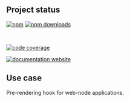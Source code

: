 <!-- !/usr/bin/env markdown
-*- coding: utf-8 -*-
region header
Copyright Torben Sickert (info["~at~"]torben.website) 16.12.2012

License
-------

This library written by Torben Sickert stand under a creative commons naming
3.0 unported license. See https://creativecommons.org/licenses/by/3.0/deed.de
endregion -->

Project status
--------------

[![npm](https://img.shields.io/npm/v/prerenderwebnodeplugin?color=%23d55e5d&label=npm%20package%20version&logoColor=%23d55e5d)](https://www.npmjs.com/package/prerenderwebnodeplugin)
[![npm downloads](https://img.shields.io/npm/dy/prerenderwebnodeplugin.svg)](https://www.npmjs.com/package/prerenderwebnodeplugin)

[![<LABEL>](https://github.com/thaibault/pre-render-web-node-plugin/actions/workflows/build.yaml/badge.svg)](https://github.com/thaibault/pre-render-web-node-plugin/actions/workflows/build.yaml)
[![<LABEL>](https://github.com/thaibault/pre-render-web-node-plugin/actions/workflows/test.yaml/badge.svg)](https://github.com/thaibault/pre-render-web-node-plugin/actions/workflows/test.yaml)
[![<LABEL>](https://github.com/thaibault/pre-render-web-node-plugin/actions/workflows/test:coverage:report.yaml/badge.svg)](https://github.com/thaibault/pre-render-web-node-plugin/actions/workflows/test:coverage:report.yaml)
[![<LABEL>](https://github.com/thaibault/pre-render-web-node-plugin/actions/workflows/check:types.yaml/badge.svg)](https://github.com/thaibault/pre-render-web-node-plugin/actions/workflows/check:types.yaml)
[![<LABEL>](https://github.com/thaibault/pre-render-web-node-plugin/actions/workflows/lint.yaml/badge.svg)](https://github.com/thaibault/pre-render-web-node-plugin/actions/workflows/lint.yaml)

[![code coverage](https://coveralls.io/repos/github/thaibault/pre-render-web-node-plugin/badge.svg)](https://coveralls.io/github/thaibault/pre-render-web-node-plugin)

<!-- Too unstable yet
[![dependencies](https://img.shields.io/david/thaibault/pre-render-web-node-plugin.svg)](https://david-dm.org/thaibault/pre-render-web-node-plugin)
[![development dependencies](https://img.shields.io/david/dev/thaibault/pre-render-web-node-plugin.svg)](https://david-dm.org/thaibault/pre-render-web-node-plugin?type=dev)
[![peer dependencies](https://img.shields.io/david/peer/thaibault/pre-render-web-node-plugin.svg)](https://david-dm.org/thaibault/pre-render-web-node-plugin?type=peer)
-->
[![documentation website](https://img.shields.io/website-up-down-green-red/https/torben.website/pre-render-web-node-plugin.svg?label=documentation-website)](https://torben.website/pre-render-web-node-plugin)

Use case
--------

Pre-rendering hook for web-node applications.
